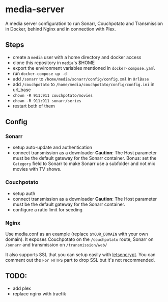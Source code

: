 # media-server
A media server configuration to run Sonarr, Couchpotato and Transmission in Docker, behind Nginx and in connection with Plex.

## Steps
- create a `media` user with a home directory and docker access
- clone this repository in `media`'s $HOME
- export the environment variables mentioned in `docker-compose.yaml`
- run `docker-compose up -d`
- add `/sonarr` to `/home/media/sonarr/config/config.xml` in `UrlBase`
- add `/couchpotato` to `/home/media/couchpotato/config/config.ini` in url_base
- `chown -R 911:911 couchpotato/movies`
- `chown -R 911:911 sonarr/series`
- restart both of them

## Config

### Sonarr
- setup auto-update and authentication
- connect transmission as a downloader
**Caution**: The Host parameter must be the default gateway for the Sonarr container. Bonus: set the `Category` field to Sonarr to make Sonarr use a subfolder and not mix movies with TV shows.

### Couchpotato
- setup auth
- connect transmission as a downloader
**Caution**: The Host parameter must be the default gateway for the Sonarr container.
- configure a ratio limit for seeding

### Nginx
Use media.conf as an example (replace `$YOUR_DOMAIN` with your own domain). It exposes Couchpotato on the `/couchpotato` route, Sonarr on `/sonarr` and transmission on `/transmission/web/`

It also supports SSL that you can setup easily with [letsencrypt](https://letsencrypt.org/). You can comment out the `For HTTPS` part to drop SSL but it's not recommended.


## TODO:
- add plex
- replace nginx with traefik
